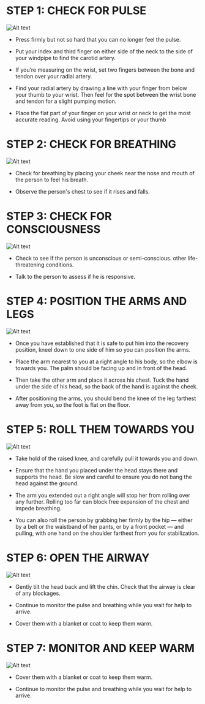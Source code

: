 # STEP 1: CHECK FOR PULSE
![Alt text](\Images\ChildShock\childShock2.jpg)

-  Press firmly but not so hard that you can no longer feel the pulse. 

-  Put your index and third finger on either side of the neck to the side of your windpipe to find the carotid artery.

- If you’re measuring on the wrist, set two fingers between the bone and tendon over your radial artery.

- Find your radial artery by drawing a line with your finger from below your thumb to your wrist. Then feel for the spot between the wrist bone and tendon for a slight pumping motion.

- Place the flat part of your finger on your wrist or neck to get the most accurate reading. Avoid using your fingertips or your thumb

# STEP 2: CHECK FOR BREATHING

![Alt text](\Images\childShock\childShock1.jpg)

- Check for breathing by placing your cheek near the nose and mouth of the person to feel his breath.

- Observe the person's chest to see if it rises and falls.

# STEP 3: CHECK FOR CONSCIOUSNESS

![Alt text](\Images\ChildShock\childShock3.jpg)

- Check to see if the person is unconscious or semi-conscious.  other life-threatening conditions.

- Talk to the person to assess if he is responsive.

# STEP 4: POSITION THE ARMS AND LEGS

![Alt text](\Images\AdultShock\adultShock3.jpg)

- Once you have established that it is safe to put him into the recovery position, kneel down to one side of him so you can position the arms. 

- Place the arm nearest to you at a right angle to his body, so the elbow is towards you. The palm should be facing up and in front of the head.

- Then take the other arm and place it across his chest. Tuck the hand under the side of his head, so the back of the hand is against the cheek.

- After positioning the arms, you should bend the knee of the leg farthest away from you, so the foot is flat on the floor.

# STEP 5: ROLL THEM TOWARDS YOU

![Alt text](\Images\AdultShock\adultShock4.jpg)

- Take hold of the raised knee, and carefully pull it towards you and down.

- Ensure that the hand you placed under the head stays there and supports the head. Be slow and careful to ensure you do not bang the head against the ground.

- The arm you extended out a right angle will stop her from rolling over any further. Rolling too far can block free expansion of the chest and impede breathing.

- You can also roll the person by grabbing her firmly by the hip — either by a belt or the waistband of her pants, or by a front pocket — and pulling, with one hand on the shoulder farthest from you for stabilization.

# STEP 6: OPEN THE AIRWAY

![Alt text](\Images\AdultShock\adultShock5.jpg)

- Gently tilt the head back and lift the chin. Check that the airway is clear of any blockages.

- Continue to monitor the pulse and breathing while you wait for help to arrive.

- Cover them with a blanket or coat to keep them warm.

# STEP 7: MONITOR AND KEEP WARM

![Alt text](\Images\AdultShock\adultShock6.jpg)

- Cover them with a blanket or coat to keep them warm.

- Continue to monitor the pulse and breathing while you wait for help to arrive.


